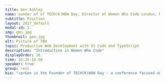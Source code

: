 ```yaml
---
title: Gen Ashley
name: ounder of of TECH(K)NOW Day, Director of Women Who Code London, MVP
subtitle: Position
layout: 2017_default
modal-id: 2
img: gen.jpg
thumbnail: gen.jpg
alt: Picture of TBD
topic: Productive Web Development with VS Code and TypeScript
description: "Introduction in Women Who Code"
displayOrder: 16
time: 16:25-16:50
speaker: true
group: rest
bio: "<p>Gen is the Founder of TECH(K)NOW Day - a conference focused on Women in Technology.  She is also a Director of Women Who Code London and is a very active leader in the Tech community in London. Aside from her involvement with Women Who Code she is a Lead for Google Women Techmakers London, NASA Space Apps Challenge London, Twitter Developer Community London and Google Developer Groups London.  She is also part of the leadership committee for Ada's List (a network for women in technology). She is co-organiser of COED:CODE, OpenTechSchool London and London Game Developers. She was the Head of Developer Outreach at Skills Matter and a former VP - Business Development Manager - Project Manager at Citigroup. Gen helped lead Anita Borg Institute London and was actively instrumental in delivering the very first 1-Day Grace Hopper Conference in Europe (GHC-1 which is now called HopperX1) which was held in London.   She was recently awarded as MVP (Most Valuable Professional) by Microsoft.</p>"
---
```


